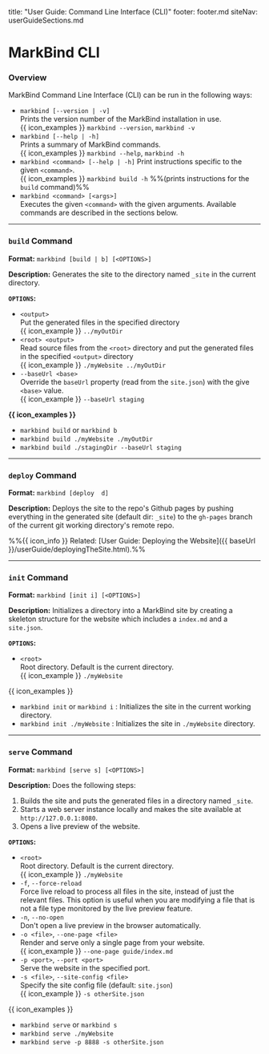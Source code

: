<frontmatter>
  title: "User Guide: Command Line Interface (CLI)"
  footer: footer.md
  siteNav: userGuideSections.md
</frontmatter>

<include src="../common/header.md" />

<div class="website-content">

# MarkBind CLI

### Overview

MarkBind Command Line Interface (CLI) can be run in the following ways:

* `markbind [--version | -v]`<br>
  Prints the version number of the MarkBind installation in use.<br>
  {{ icon_examples }} `markbind --version`, `markbind -v`
* `markbind [--help | -h]`<br>
  Prints a summary of MarkBind commands.<br>
  {{ icon_examples }} `markbind --help`, `markbind -h`
* `markbind <command> [--help | -h]`
  Print instructions specific to the given `<command>`.<br>
  {{ icon_examples }} `markbind build -h` %%(prints instructions for the `build` command)%%
* `markbind <command> [<args>]`<br>
  Executes the given `<command>` with the given arguments. Available commands are described in the sections below.

<hr><!-- ========================================================================== -->

### `build` Command

**Format:** `markbind [build | b] [<OPTIONS>] `

**Description:** Generates the site to the directory named `_site` in the current directory.

**`OPTIONS`:**
* `<output>`<br>
  Put the generated files in the specified directory<br>
  {{ icon_example }} `../myOutDir`
* `<root> <output>`<br>
  Read source files from the `<root>` directory and put the generated files in the specified `<output>` directory<br>
  {{ icon_example }} `./myWebsite ../myOutDir`
* `--baseUrl <base>`<br>
  Override the `baseUrl` property (read from the `site.json`) with the give `<base>` value.<br>
  {{ icon_example }} `--baseUrl staging`

**{{ icon_examples }}**
* `markbind build` or `markbind b`
* `markbind build ./myWebsite ./myOutDir`
* `markbind build ./stagingDir --baseUrl staging`
<hr><!-- ========================================================================== -->

### `deploy` Command

**Format:** `markbind [deploy  d]`

**Description:** Deploys the site to the repo's Github pages by pushing everything in the generated site (default dir: `_site`) to the `gh-pages` branch of the current git working directory's remote repo.

%%{{ icon_info }} Related: [User Guide: Deploying the Website]({{ baseUrl }}/userGuide/deployingTheSite.html).%%

<hr><!-- ========================================================================== -->

### `init` Command

**Format:** `markbind [init i] [<OPTIONS>]`

**Description:** Initializes a directory into a MarkBind site by creating a skeleton structure for the website which includes a `index.md` and a `site.json`.

**`OPTIONS`:**
* `<root>`<br>
  Root directory. Default is the current directory.<br>
  {{ icon_example }} `./myWebsite`

{{ icon_examples }}
* `markbind init` or `markbind i` : Initializes the site in the current working directory.
* `markbind init ./myWebsite` : Initializes the site in `./myWebsite` directory.

<hr><!-- ========================================================================== -->

### `serve` Command

**Format:** `markbind [serve s] [<OPTIONS>]`

**Description:** Does the following steps:
1. Builds the site and puts the generated files in a directory named `_site`.
1. Starts a web server instance locally and makes the site available at `http://127.0.0.1:8080`.
1. Opens a <trigger trigger="click" for="modal:cliCommands-livePreview">live preview</trigger> of the website.

<modal large title="Live Preview" id="modal:cliCommands-livePreview">
<include src="glossary.md#live-preview" inline/>
</modal>

**`OPTIONS`:**
* `<root>`<br>
  Root directory. Default is the current directory.<br>
  {{ icon_example }} `./myWebsite`
* `-f`, `--force-reload`<br>
   Force live reload to process all files in the site, instead of just the relevant files. This option is useful when you are modifying a file that is not a file type monitored by the <trigger trigger="click" for="modal:cliCommands-livePreview">live preview</trigger> feature.
* `-n`, `--no-open`<br>
   Don't open a live preview in the browser automatically.
* `-o <file>`, `--one-page <file>`<br>
   Render and serve only a single page from your website.<br>
  {{ icon_example }} `--one-page guide/index.md`
* `-p <port>`, `--port <port>`<br>
    Serve the website in the specified port.
* `-s <file>`, `--site-config <file>`<br>
   Specify the site config file (default: `site.json`)<br>
   {{ icon_example }} `-s otherSite.json`

{{ icon_examples }}
* `markbind serve` or `markbind s`
* `markbind serve ./myWebsite`
* `markbind serve -p 8888 -s otherSite.json`

</div>

